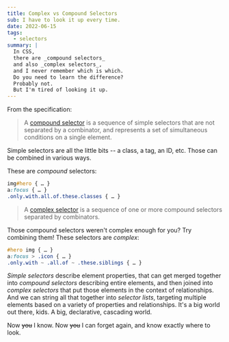 ```yaml
---
title: Complex vs Compound Selectors
sub: I have to look it up every time.
date: 2022-06-15
tags:
  - selectors
summary: |
  In CSS,
  there are _compound selectors_
  and also _complex selectors_,
  and I never remember which is which.
  Do you need to learn the difference?
  Probably not.
  But I'm tired of looking it up.
---
```


From the specification:

> A [compound selector](https://drafts.csswg.org/selectors/#compound)
> is a sequence of simple selectors
> that are not separated by a combinator,
> and represents a set of simultaneous conditions on a single element.

Simple selectors are all the little bits --
a class, a tag, an ID, etc.
Those can be combined in various ways.

These are _compound_ selectors:

```css
img#hero { … }
a:focus { … }
.only.with.all.of.these.classes { … }
```

> A [complex selector](https://drafts.csswg.org/selectors/#complex)
> is a sequence of one or more compound selectors
> separated by combinators.

Those compound selectors weren't complex enough for you?
Try combining them!
These selectors are _complex_:

```css
#hero img { … }
a:focus > .icon { … }
.only.with ~ .all.of ~ .these.siblings { … }
```

_Simple selectors_ describe element properties,
that can get merged together
into _compound selectors_ describing entire elements,
and then joined into _complex selectors_
that put those elements in the context of relationships.
And we can string all that together into _selector lists_,
targeting multiple elements
based on a variety of properties and relationships.
It's a big world out there, kids.
A big, declarative, cascading world.

Now ~~you~~ I know.
Now ~~you~~ I can forget again,
and know exactly where to look.
